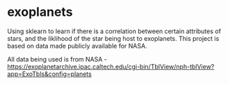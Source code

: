# exoplanets

Using sklearn to learn if there is a  correlation between certain attributes of stars, and the liklihood of the star 
being host to exoplanets. This project is based on data made publicly available for NASA.

All data being used is from NASA - https://exoplanetarchive.ipac.caltech.edu/cgi-bin/TblView/nph-tblView?app=ExoTbls&config=planets
